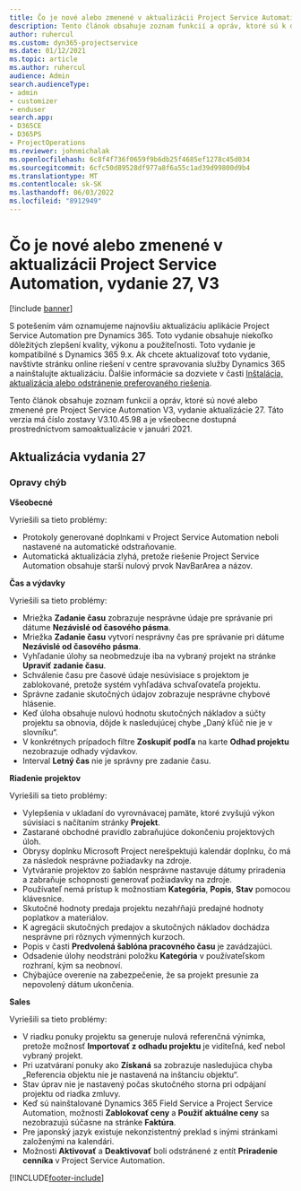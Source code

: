 ```yaml
---
title: Čo je nové alebo zmenené v aktualizácii Project Service Automation, vydanie 27, V3
description: Tento článok obsahuje zoznam funkcií a opráv, ktoré sú k dispozícii v Project Service Automation Update Release 27, V3.
author: ruhercul
ms.custom: dyn365-projectservice
ms.date: 01/12/2021
ms.topic: article
ms.author: ruhercul
audience: Admin
search.audienceType:
- admin
- customizer
- enduser
search.app:
- D365CE
- D365PS
- ProjectOperations
ms.reviewer: johnmichalak
ms.openlocfilehash: 6c8f4f736f0659f9b6db25f4685ef1278c45d034
ms.sourcegitcommit: 6cfc50d89528df977a8f6a55c1ad39d99800d9b4
ms.translationtype: MT
ms.contentlocale: sk-SK
ms.lasthandoff: 06/03/2022
ms.locfileid: "8912949"
---
```

# <a name="whats-new-or-changed-in-project-service-automation-update-release-27-v3"></a>Čo je nové alebo zmenené v aktualizácii Project Service Automation, vydanie 27, V3

[!include [banner](../includes/psa-now-project-operations.md)]

S potešením vám oznamujeme najnovšiu aktualizáciu aplikácie Project Service Automation pre Dynamics 365. Toto vydanie obsahuje niekoľko dôležitých zlepšení kvality, výkonu a použiteľnosti. Toto vydanie je kompatibilné s Dynamics 365 9.x. Ak chcete aktualizovať toto vydanie, navštívte stránku online riešení v centre spravovania služby Dynamics 365 a nainštalujte aktualizáciu. Ďalšie informácie sa dozviete v časti [Inštalácia, aktualizácia alebo odstránenie preferovaného riešenia](/power-platform/admin/install-remove-preferred-solution).

Tento článok obsahuje zoznam funkcií a opráv, ktoré sú nové alebo zmenené pre Project Service Automation V3, vydanie aktualizácie 27. Táto verzia má číslo zostavy V3.10.45.98 a je všeobecne dostupná prostredníctvom samoaktualizácie v januári 2021.

## <a name="update-release-27"></a>Aktualizácia vydania 27

### <a name="bug-fixes"></a>Opravy chýb

**Všeobecné**

Vyriešili sa tieto problémy:

- Protokoly generované doplnkami v Project Service Automation neboli nastavené na automatické odstraňovanie.
- Automatická aktualizácia zlyhá, pretože riešenie Project Service Automation obsahuje starší nulový prvok NavBarArea a názov.

**Čas a výdavky**

Vyriešili sa tieto problémy:

- Mriežka **Zadanie času** zobrazuje nesprávne údaje pre správanie pri dátume **Nezávislé od časového pásma**.
- Mriežka **Zadanie času** vytvorí nesprávny čas pre správanie pri dátume **Nezávislé od časového pásma**.
- Vyhľadanie úlohy sa neobmedzuje iba na vybraný projekt na stránke **Upraviť zadanie času**.
- Schválenie času pre časové údaje nesúvisiace s projektom je zablokované, pretože systém vyhľadáva schvaľovateľa projektu.
- Správne zadanie skutočných údajov zobrazuje nesprávne chybové hlásenie.
- Keď úloha obsahuje nulovú hodnotu skutočných nákladov a súčty projektu sa obnovia, dôjde k nasledujúcej chybe „Daný kľúč nie je v slovníku“.
- V konkrétnych prípadoch filtre **Zoskupiť podľa** na karte **Odhad projektu** nezobrazuje odhady výdavkov.
- Interval **Letný čas** nie je správny pre zadanie času.

**Riadenie projektov**

Vyriešili sa tieto problémy:

- Vylepšenia v ukladaní do vyrovnávacej pamäte, ktoré zvyšujú výkon súvisiaci s načítaním stránky **Projekt**.
- Zastarané obchodné pravidlo zabraňujúce dokončeniu projektových úloh.
- Obrysy doplnku Microsoft Project nerešpektujú kalendár doplnku, čo má za následok nesprávne požiadavky na zdroje.
- Vytváranie projektov zo šablón nesprávne nastavuje dátumy priradenia a zabraňuje schopnosti generovať požiadavky na zdroje.
- Používateľ nemá prístup k možnostiam **Kategória**, **Popis**, **Stav** pomocou klávesnice.
- Skutočné hodnoty predaja projektu nezahŕňajú predajné hodnoty poplatkov a materiálov.
- K agregácii skutočných predajov a skutočných nákladov dochádza nesprávne pri rôznych výmenných kurzoch.
- Popis v časti **Predvolená šablóna pracovného času** je zavádzajúci.
- Odsadenie úlohy neodstráni položku **Kategória** v používateľskom rozhraní, kým sa neobnoví.
- Chýbajúce overenie na zabezpečenie, že sa projekt presunie za nepovolený dátum ukončenia.

**Sales**

Vyriešili sa tieto problémy:

- V riadku ponuky projektu sa generuje nulová referenčná výnimka, pretože možnosť **Importovať z odhadu projektu** je viditeľná, keď nebol vybraný projekt.
- Pri uzatváraní ponuky ako **Získaná** sa zobrazuje nasledujúca chyba „Referencia objektu nie je nastavená na inštanciu objektu“.
- Stav úprav nie je nastavený počas skutočného storna pri odpájaní projektu od riadka zmluvy.
- Keď sú nainštalované Dynamics 365 Field Service a Project Service Automation, možnosti **Zablokovať ceny** a **Použiť aktuálne ceny** sa nezobrazujú súčasne na stránke **Faktúra**.
- Pre japonský jazyk existuje nekonzistentný preklad s inými stránkami založenými na kalendári.
- Možnosti **Aktivovať** a **Deaktivovať** boli odstránené z entít **Priradenie cenníka** v Project Service Automation.


[!INCLUDE[footer-include](../includes/footer-banner.md)]

